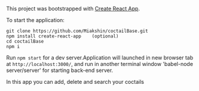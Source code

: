 This project was bootstrapped with [Create React App](https://github.com/facebookincubator/create-react-app).

To start the application:

    git clone https://github.com/Miakshin/coctailBase.git
    npm install create-react-app    (optional)  
    cd coctailBase
    npm i  

Run `npm start` for a dev server.Application will launched in new browser tab at `http://localhost:3000/`, and run in another terminal  window 'babel-node server/server' for starting back-end server.

In this app you can add, delete and search your coctails
